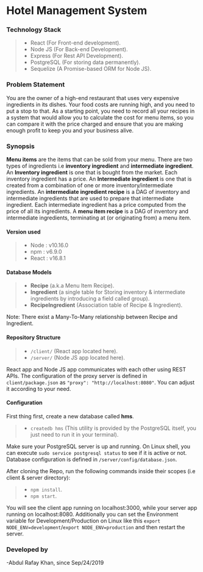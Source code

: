 # Hotel Management System


### Technology Stack

> - React (For Front-end development).
> - Node JS (For Back-end Development).
> - Express (For Rest API Development).
> - PostgreSQL (For storing data permanently).
> - Sequelize (A Promise-based ORM for Node JS).

### Problem Statement

You are the owner of a high-end restaurant that uses very expensive ingredients in its dishes. Your food costs are running high, and you need to put a stop to that. As a starting point, you need to record all your recipes in a system that would allow you to calculate the cost for menu items, so you can compare it with the price charged and ensure that you are making enough profit to keep you and your business alive.


### Synopsis

**Menu items** are the items that can be sold from your menu.
There are two types of ingredients i.e **inventory ingredient** and **intermediate ingredient**.
An **Inventory ingredient** is one that is bought from the market. Each inventory ingredient has a price.
An **Intermediate ingredient** is one that is created from a combination of one or more inventory/intermediate ingredients. 
An **intermediate ingredient recipe** is a DAG of inventory and intermediate ingredients that are used to prepare that intermediate ingredient.
Each intermediate ingredient has a price computed from the price of all its ingredients.
A **menu item recipe** is a DAG of inventory and intermediate ingredients, terminating at (or originating from) a menu item.

#### Version used

> - Node : v10.16.0
> - npm : v6.9.0
> - React : v16.8.1

#### Database Models

> - **Recipe** (a.k.a Menu Item Recipe).
> - **Ingredient** (a single table for Storing inventory & intermediate ingredients by introducing a field called group).
> - **RecipeIngredient** (Association table of Recipe & Ingredient).

Note: There exist a Many-To-Many relationship between Recipe and Ingredient.

#### Repository Structure

> - ```/client/``` (React app located here).
> - ```/server/``` (Node JS app located here).

React app and Node JS app communicates with each other using REST APIs. The configuration of the proxy server is defined in ```client/package.json``` as ```"proxy": "http://localhost:8080"```. You can adjust it according to your need.

#### Configuration

First thing first, create a new database called **hms**.

> - ```createdb hms``` (This utility is provided by the PostgreSQL itself, you just need to run it in your terminal).

Make sure your PostgreSQL server is up and running. On Linux shell, you can execute ```sudo service postgresql status``` to see if it is active or not. Database configuration is defined in ```/server/config/database.json```.

After cloning the Repo, run the following commands inside their scopes (i.e client & server directory):

> - ```npm install```.
> - ```npm start```.

You will see the client app running on localhost:3000, while your server app running on localhost:8080. Additionally you can set the Environment variable for Development/Production on Linux like this ```export NODE_ENV=development```/```export NODE_ENV=production``` and then restart the server.


### Developed by
-Abdul Rafay Khan, since Sep/24/2019